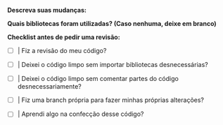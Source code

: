 **Descreva suas mudanças:**

**Quais bibliotecas foram utilizadas? (Caso nenhuma, deixe em branco)**

**Checklist antes de pedir uma revisão:**

- [ ] | Fiz a revisão do meu código?

- [ ] | Deixei o código limpo sem importar bibliotecas desnecessárias?

- [ ] | Deixei o código limpo sem comentar partes do código desnecessariamente?

- [ ] | Fiz uma branch própria para fazer minhas próprias alterações?

- [ ] | Aprendi algo na confecção desse código?
